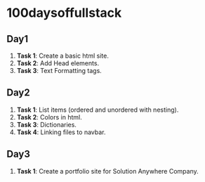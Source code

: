 # 100daysoffullstack

## Day1

1. **Task 1**: Create a basic html site.
2. **Task 2**: Add Head elements.
3. **Task 3**: Text Formatting tags.

## Day2

1. **Task 1**: List items (ordered and unordered with nesting).
2. **Task 2**: Colors in html.
3. **Task 3**: Dictionaries.
4. **Task 4**: Linking files to navbar.

## Day3

1. **Task 1**: Create a portfolio site for Solution Anywhere Company.